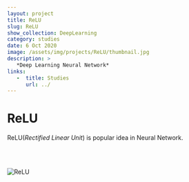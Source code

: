 ```yaml
---
layout: project
title: ReLU
slug: ReLU
show_collection: DeepLearning
category: studies
date: 6 Oct 2020
image: /assets/img/projects/ReLU/thumbnail.jpg
description: >
   *Deep Learning Neural Network*
links:
   -  title: Studies
      url: ../
---
```


# ReLU
ReLU(*Rectified Linear Unit*) is popular idea in Neural Network.

<br><br>

![ReLU](https://upload.wikimedia.org/wikipedia/commons/thumb/6/6c/Rectifier_and_softplus_functions.svg/1280px-Rectifier_and_softplus_functions.svg.png)
